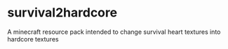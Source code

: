 # survival2hardcore
A minecraft resource pack intended to change survival heart textures into hardcore textures
